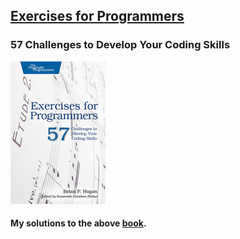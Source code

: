 ## [Exercises for Programmers](https://pragprog.com/book/bhwb/exercises-for-programmers)
### 57 Challenges to Develop Your Coding Skills

![Bookcover](bookcover.png)

#### My solutions to the above [book](https://pragprog.com/book/bhwb/exercises-for-programmers).